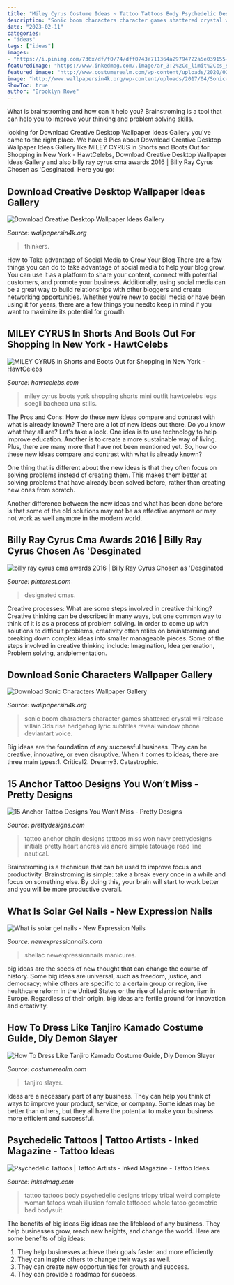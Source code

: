 ```yaml
---
title: "Miley Cyrus Costume Ideas ~ Tattoo Tattoos Body Psychedelic Designs Trippy Tribal Weird Complete Woman Tatoos Woah Illusion Female Tattooed Whole Tatoo Geometric Bad Bodysuit"
description: "Sonic boom characters character games shattered crystal wii release villain 3ds rise hedgehog lyric subtitles reveal window phone deviantart voice"
date: "2023-02-11"
categories:
- "ideas"
tags: ["ideas"]
images:
- "https://i.pinimg.com/736x/df/f0/74/dff0743e711364a29794722a5e039155--designated-survivor-billy-ray.jpg"
featuredImage: "https://www.inkedmag.com/.image/ar_3:2%2Cc_limit%2Ccs_srgb%2Cq_auto:good%2Cw_700/MTU5MDMyMzY3MDIyOTQxODQ1/screen-shot-2016-01-21-at-52840-pm.png"
featured_image: "http://www.costumerealm.com/wp-content/uploads/2020/02/images-14.jpg"
image: "http://www.wallpapersin4k.org/wp-content/uploads/2017/04/Sonic-Characters-Wallpaper-22.jpg"
ShowToc: true
author: "Brooklyn Rowe"
---
```



What is brainstroming and how can it help you?
Brainstroming is a tool that can help you to improve your thinking and problem solving skills.

	

		
looking for Download Creative Desktop Wallpaper Ideas Gallery you've came to the right place. We have 8 Pics about Download Creative Desktop Wallpaper Ideas Gallery like MILEY CYRUS in Shorts and Boots Out for Shopping in New York - HawtCelebs, Download Creative Desktop Wallpaper Ideas Gallery and also billy ray cyrus cma awards 2016 | Billy Ray Cyrus Chosen as &#039;Desginated. Here you go:
		
    
## Download Creative Desktop Wallpaper Ideas Gallery

<img loading=lazy src="https://assets.wallpapersin4k.org/uploads/2017/04/Creative-Desktop-Wallpaper-Ideas-17.png" onerror="this.onerror=null;this.src='https://tse1.mm.bing.net/th?id=OIP.GwTbXiHcSFVnx0uj5G-9HwHaEX&amp;pid=15.1';" alt="Download Creative Desktop Wallpaper Ideas Gallery">

_Source: wallpapersin4k.org_

>thinkers. 

	

How to Take advantage of Social Media to Grow Your Blog
There are a few things you can do to take advantage of social media to help your blog grow. You can use it as a platform to share your content, connect with potential customers, and promote your business. Additionally, using social media can be a great way to build relationships with other bloggers and create networking opportunities. Whether you’re new to social media or have been using it for years, there are a few things you needto keep in mind if you want to maximize its potential for growth.

    
## MILEY CYRUS In Shorts And Boots Out For Shopping In New York - HawtCelebs

<img loading=lazy src="http://www.hawtcelebs.com/wp-content/uploads/2012/07/MILEY-CYRUS-in-Shorts-and-Boots-Out-for-Shopping-in-New-York-2.jpg" onerror="this.onerror=null;this.src='https://tse3.mm.bing.net/th?id=OIP.z4K0lIMn7hiL7uo_6q0xawHaLH&amp;pid=15.1';" alt="MILEY CYRUS in Shorts and Boots Out for Shopping in New York - HawtCelebs">

_Source: hawtcelebs.com_

>miley cyrus boots york shopping shorts mini outfit hawtcelebs legs scegli bacheca una stills. 

	

The Pros and Cons: How do these new ideas compare and contrast with what is already known?
There are a lot of new ideas out there. Do you know what they all are? Let's take a look. 
One idea is to use technology to help improve education. Another is to create a more sustainable way of living. Plus, there are many more that have not been mentioned yet. So, how do these new ideas compare and contrast with what is already known?

One thing that is different about the new ideas is that they often focus on solving problems instead of creating them. This makes them better at solving problems that have already been solved before, rather than creating new ones from scratch. 

Another difference between the new ideas and what has been done before is that some of the old solutions may not be as effective anymore or may not work as well anymore in the modern world.

    
## Billy Ray Cyrus Cma Awards 2016 | Billy Ray Cyrus Chosen As &#039;Desginated

<img loading=lazy src="https://i.pinimg.com/736x/df/f0/74/dff0743e711364a29794722a5e039155--designated-survivor-billy-ray.jpg" onerror="this.onerror=null;this.src='https://tse3.mm.bing.net/th?id=OIP.xevTEJpe6r9XtsOTqXZOdAHaLG&amp;pid=15.1';" alt="billy ray cyrus cma awards 2016 | Billy Ray Cyrus Chosen as &#039;Desginated">

_Source: pinterest.com_

>designated cmas. 

	

Creative processes: What are some steps involved in creative thinking?
Creative thinking can be described in many ways, but one common way to think of it is as a process of problem solving. In order to come up with solutions to difficult problems, creativity often relies on brainstorming and breaking down complex ideas into smaller manageable pieces. Some of the steps involved in creative thinking include: Imagination, Idea generation, Problem solving, andplementation.

    
## Download Sonic Characters Wallpaper Gallery

<img loading=lazy src="http://www.wallpapersin4k.org/wp-content/uploads/2017/04/Sonic-Characters-Wallpaper-22.jpg" onerror="this.onerror=null;this.src='https://tse1.mm.bing.net/th?id=OIP.EMslVH4Kb3gxWdcu4MHnawHaEx&amp;pid=15.1';" alt="Download Sonic Characters Wallpaper Gallery">

_Source: wallpapersin4k.org_

>sonic boom characters character games shattered crystal wii release villain 3ds rise hedgehog lyric subtitles reveal window phone deviantart voice. 

	

Big ideas are the foundation of any successful business. They can be creative, innovative, or even disruptive. When it comes to ideas, there are three main types:1. Critical2. Dreamy3. Catastrophic.

    
## 15 Anchor Tattoo Designs You Won’t Miss - Pretty Designs

<img loading=lazy src="http://www.prettydesigns.com/wp-content/uploads/2014/09/Anchor-and-Chain-Tattoo.jpg" onerror="this.onerror=null;this.src='https://tse1.mm.bing.net/th?id=OIP.4lbYkb9hp-3vBVpAvuYBEQHaK8&amp;pid=15.1';" alt="15 Anchor Tattoo Designs You Won’t Miss - Pretty Designs">

_Source: prettydesigns.com_

>tattoo anchor chain designs tattoos miss won navy prettydesigns initials pretty heart ancres via ancre simple tatouage read line nautical. 

	

Brainstroming is a technique that can be used to improve focus and productivity. Brainstroming is simple: take a break every once in a while and focus on something else. By doing this, your brain will start to work better and you will be more productive overall.

    
## What Is Solar Gel Nails - New Expression Nails

<img loading=lazy src="https://newexpressionnails.com/wp-content/uploads/parser/what-is-solar-gel-nails-2.jpg" onerror="this.onerror=null;this.src='https://tse3.mm.bing.net/th?id=OIP.0ntux7DfjY4aRozTCiuYJAHaJ3&amp;pid=15.1';" alt="What is solar gel nails - New Expression Nails">

_Source: newexpressionnails.com_

>shellac newexpressionnails manicures. 

	

big ideas are the seeds of new thought that can change the course of history. Some big ideas are universal, such as freedom, justice, and democracy; while others are specific to a certain group or region, like healthcare reform in the United States or the rise of Islamic extremism in Europe. Regardless of their origin, big ideas are fertile ground for innovation and creativity.

    
## How To Dress Like Tanjiro Kamado Costume Guide, Diy Demon Slayer

<img loading=lazy src="http://www.costumerealm.com/wp-content/uploads/2020/02/images-14.jpg" onerror="this.onerror=null;this.src='https://tse2.mm.bing.net/th?id=OIP.33dq1iOkWjJxjHGlijzBWwAAAA&amp;pid=15.1';" alt="How To Dress Like Tanjiro Kamado Costume Guide, Diy Demon Slayer">

_Source: costumerealm.com_

>tanjiro slayer. 

	

Ideas are a necessary part of any business. They can help you think of ways to improve your product, service, or company. Some ideas may be better than others, but they all have the potential to make your business more efficient and successful.

    
## Psychedelic Tattoos | Tattoo Artists - Inked Magazine - Tattoo Ideas

<img loading=lazy src="https://www.inkedmag.com/.image/ar_3:2%2Cc_limit%2Ccs_srgb%2Cq_auto:good%2Cw_700/MTU5MDMyMzY3MDIyOTQxODQ1/screen-shot-2016-01-21-at-52840-pm.png" onerror="this.onerror=null;this.src='https://tse2.mm.bing.net/th?id=OIP.JbnNMNrTEMC-3sxzYaJiZAAAAA&amp;pid=15.1';" alt="Psychedelic Tattoos | Tattoo Artists - Inked Magazine - Tattoo Ideas">

_Source: inkedmag.com_

>tattoo tattoos body psychedelic designs trippy tribal weird complete woman tatoos woah illusion female tattooed whole tatoo geometric bad bodysuit. 

	

The benefits of big ideas
Big ideas are the lifeblood of any business. They help businesses grow, reach new heights, and change the world. Here are some benefits of big ideas:
1. They help businesses achieve their goals faster and more efficiently.
2. They can inspire others to change their ways as well.
3. They can create new opportunities for growth and success.
4. They can provide a roadmap for success.

